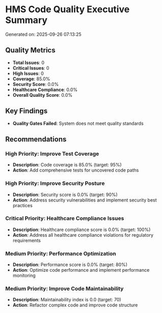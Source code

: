 # HMS Code Quality Executive Summary

Generated on: 2025-09-26 07:13:25

## Quality Metrics

- **Total Issues**: 0
- **Critical Issues**: 0
- **High Issues**: 0
- **Coverage**: 85.0%
- **Security Score**: 0.0%
- **Healthcare Compliance**: 0.0%
- **Overall Quality Score**: 0.0%

## Key Findings

- **Quality Gates Failed**: System does not meet quality standards


## Recommendations


### High Priority: Improve Test Coverage
- **Description**: Code coverage is 85.0% (target: 95%)
- **Action**: Add comprehensive tests for uncovered code paths

### High Priority: Improve Security Posture
- **Description**: Security score is 0.0% (target: 90%)
- **Action**: Address security vulnerabilities and implement security best practices

### Critical Priority: Healthcare Compliance Issues
- **Description**: Healthcare compliance score is 0.0% (target: 100%)
- **Action**: Address all healthcare compliance violations for regulatory requirements

### Medium Priority: Performance Optimization
- **Description**: Performance score is 0.0% (target: 80%)
- **Action**: Optimize code performance and implement performance monitoring

### Medium Priority: Improve Code Maintainability
- **Description**: Maintainability index is 0.0 (target: 70)
- **Action**: Refactor complex code and improve code structure


